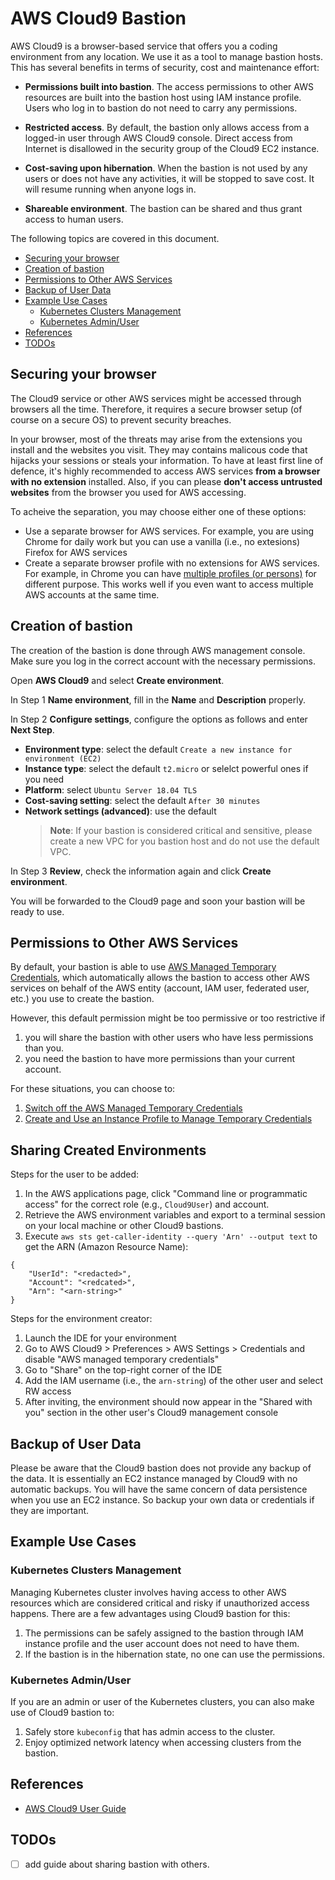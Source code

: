 # AWS Cloud9 Bastion

AWS Cloud9 is a browser-based service that offers you a coding environment from any location. We use it as a tool to manage bastion hosts. This has several benefits in terms of security, cost and maintenance effort:

- **Permissions built into bastion**. The access permissions to other AWS resources are built into the bastion host using IAM instance profile. Users who log in to bastion do not need to carry any permissions.

- **Restricted access**. By default, the bastion only allows access from a logged-in user through AWS Cloud9 console. Direct access from Internet is disallowed in the security group of the Cloud9 EC2 instance.

- **Cost-saving upon hibernation**. When the bastion is not used by any users or does not have any activities, it will be stopped to save cost. It will resume running when anyone logs in.

- **Shareable environment**. The bastion can be shared and thus grant access to human users.

The following topics are covered in this document.

- [Securing your browser](#securing-your-browser)
- [Creation of bastion](#creation-of-bastion)
- [Permissions to Other AWS Services](#permissions-to-other-aws-services)
- [Backup of User Data](#backup-of-user-data)
- [Example Use Cases](#example-use-cases)
  - [Kubernetes Clusters Management](#kubernetes-clusters-management)
  - [Kubernetes Admin/User](#kubernetes-adminuser)
- [References](#references)
- [TODOs](#todos)

## Securing your browser

The Cloud9 service or other AWS services might be accessed through browsers all the time. Therefore, it requires a secure browser setup (of course on a secure OS) to prevent security breaches.

In your browser, most of the threats may arise from the extensions you install and the websites you visit. They may contains malicous code that hijacks your sessions or steals your information. To have at least first line of defence, it's highly recommended to access AWS services **from a browser with no extension** installed. Also, if you can please **don't access untrusted websites** from the browser you used for AWS accessing.

To acheive the separation, you may choose either one of these options:

- Use a separate browser for AWS services. For example, you are using Chrome for daily work but you can use a vanilla (i.e., no extesions) Firefox for AWS services
- Create a separate browser profile with no extensions for AWS services. For example, in Chrome you can have [multiple profiles  (or persons)](https://support.google.com/chrome/answer/2364824?co=GENIE.Platform%3DDesktop&hl=en) for different purpose. This works well if you even want to access multiple AWS accounts at the same time.

## Creation of bastion

The creation of the bastion is done through AWS management console. Make sure you log in the correct account with the necessary permissions.

Open **AWS Cloud9** and select **Create environment**.

In Step 1 **Name environment**, fill in the **Name** and **Description** properly.

In Step 2 **Configure settings**, configure the options as follows and enter **Next Step**.

- **Environment type**: select the default `Create a new instance for environment (EC2)`
- **Instance type**: select the default `t2.micro` or selelct powerful ones if you need
- **Platform**: select `Ubuntu Server 18.04 TLS`
- **Cost-saving setting**: select the default `After 30 minutes`
- **Network settings (advanced)**: use the default
  > **Note**: If your bastion is considered critical and sensitive, please create a new VPC for you bastion host and do not use the default VPC.

In Step 3 **Review**, check the information again and click **Create environment**.

You will be forwarded to the Cloud9 page and soon your bastion will be ready to use.

## Permissions to Other AWS Services

By default, your bastion is able to use [AWS Managed Temporary Credentials](https://docs.aws.amazon.com/cloud9/latest/user-guide/auth-and-access-control.html#auth-and-access-control-temporary-managed-credentials-supported), which automatically allows the bastion to access other AWS services on behalf of the AWS entity (account, IAM user, federated user, etc.) you use to create the bastion.

However, this default permission might be too permissive or too restrictive if

1. you will share the bastion with other users who have less permissions than you.
2. you need the bastion to have more permissions than your current account.

For these situations, you can choose to:

1. [Switch off the AWS Managed Temporary Credentials](https://docs.aws.amazon.com/cloud9/latest/user-guide/auth-and-access-control.html#auth-and-access-control-temporary-managed-credentials-supported)
2. [Create and Use an Instance Profile to Manage Temporary Credentials](https://docs.aws.amazon.com/cloud9/latest/user-guide/credentials.html#credentials-temporary)

## Sharing Created Environments

Steps for the user to be added:

1. In the AWS applications page, click "Command line or programmatic access" for the correct role (e.g., `Cloud9User`) and account.
2. Retrieve the AWS environment variables and export to a terminal session on your local machine or other Cloud9 bastions.
3. Execute `aws sts get-caller-identity --query 'Arn' --output text` to get the ARN (Amazon Resource Name):

```Shell
{
    "UserId": "<redacted>",
    "Account": "<redcated>",
    "Arn": "<arn-string>"
}
```

Steps for the environment creator:

1. Launch the IDE for your environment
2. Go to AWS Cloud9 > Preferences > AWS Settings > Credentials and disable "AWS managed temporary credentials"
3. Go to "Share" on the top-right corner of the IDE
4. Add the IAM username (i.e., the `arn-string`) of the other user and select RW access
5. After inviting, the environment should now appear in the "Shared with you" section in the other user's Cloud9 management console

## Backup of User Data

Please be aware that the Cloud9 bastion does not provide any backup of the data. It is essentially an EC2 instance managed by Cloud9 with no automatic backups. You will have the same concern of data persistence when you use an EC2 instance. So backup your own data or credentials if they are important.

## Example Use Cases

### Kubernetes Clusters Management

Managing Kubernetes cluster involves having access to other AWS resources which are considered critical and risky if unauthorized access happens. There are a few advantages using Cloud9 bastion for this:

1. The permissions can be safely assigned to the bastion through IAM instance profile and the user account does not need to have them.
2. If the bastion is in the hibernation state, no one can use the permissions.

### Kubernetes Admin/User

If you are an admin or user of the Kubernetes clusters, you can also make use of Cloud9 bastion to:

1. Safely store `kubeconfig` that has admin access to the cluster.
2. Enjoy optimized network latency when accessing clusters from the bastion.

## References

- [AWS Cloud9 User Guide](https://docs.aws.amazon.com/cloud9/latest/user-guide/welcome.html)

## TODOs

- [ ] add guide about sharing bastion with others.
